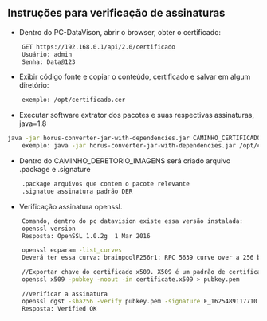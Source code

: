 ## Instruções para verificação de assinaturas

- Dentro do PC-DataVison, abrir o browser, obter o certificado:
```sh 
	GET https://192.168.0.1/api/2.0/certificado
	Usuário: admin
	Senha: Data@123
```
-  Exibir código fonte e copiar o conteúdo, certificado e salvar em algum diretório: 
```sh 
    exemplo: /opt/certificado.cer
```
- Executar software extrator dos pacotes e suas respectivas assinaturas, java=1.8
```sh 
java -jar horus-converter-jar-with-dependencies.jar CAMINHO_CERTIFICADO CAMINHO_DIRETORIO_IMAGENS 
	exemplo: java -jar horus-converter-jar-with-dependencies.jar /opt/certificado.x509 /imagens/data
```
 -	Dentro do CAMINHO_DERETORIO_IMAGENS será criado arquivo .package e .signature
```sh 
	.package arquivos que contem o pacote relevante
	.signatue assinatura padrão DER
```
- Verificação assinatura openssl.
```sh    
    Comando, dentro do pc datavision existe essa versão instalada:
    openssl version
	Resposta: OpenSSL 1.0.2g  1 Mar 2016
```
```sh    
	openssl ecparam -list_curves
    Deverá ter essa curva: brainpoolP256r1: RFC 5639 curve over a 256 bit prime field
```
```sh    
	//Exportar chave do certificado x509. X509 é um padrão de certificado de chave pública.
	openssl x509 -pubkey -noout -in certificate.x509 > pubkey.pem
```
```sh    
	//verificar a assinatura
	openssl dgst -sha256 -verify pubkey.pem -signature F_1625489117710.ms.signature F_1625489117710.msg.package 
	Resposta: Verified OK
```

